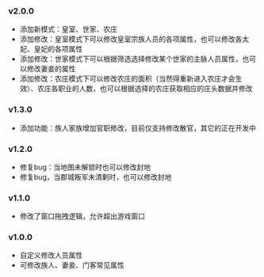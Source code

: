 ### v2.0.0

- 添加新模式：皇室、世家、农庄
- 添加修改：皇室模式下可以修改皇室宗族人员的各项属性，也可以修改各太妃、皇妃的各项属性
- 添加修改：世家模式下可以根据筛选选择修改某个世家的主脉人员属性，也可以修改妻妾的属性
- 添加修改：农庄模式下可以修改农庄的面积（当然得重新进入农庄才会生效）、农庄各职业的人数，也可以根据选择的农庄获取相应的庄头数据并修改

### v1.3.0

- 添加功能：族人家族增加官职修改，目前仅支持修改散官，其它的正在开发中

### v1.2.0

- 修复bug：当地图未解锁时也可以修改封地
- 修复bug，当郡城叛军未清剿时，也可以修改封地

### v1.1.0

- 修改了窗口拖拽逻辑，允许超出游戏窗口



### v1.0.0

- 自定义修改人员属性
- 可修改族人、妻妾、门客常见属性
